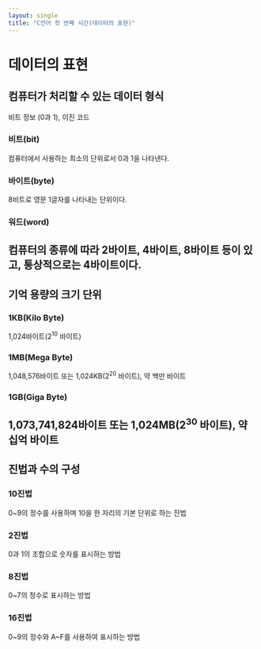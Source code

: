 ```yaml
---
layout: single
title: "C언어 첫 번째 시간(데이터의 표현)"
---
```


# 데이터의 표현

## 컴퓨터가 처리할 수 있는 데이터 형식
비트 정보 (0과 1), 이진 코드

### 비트(bit)
컴퓨터에서 사용하는 최소의 단위로서 0과 1을 나타낸다.

### 바이트(byte)
8비트로 영문 1글자를 나타내는 단위이다.

### 워드(word)
컴퓨터의 종류에 따라 2바이트, 4바이트, 8바이트 등이 있고, 통상적으로는 4바이트이다.
---

## 기억 용량의 크기 단위
### 1KB(Kilo Byte)
1,024바이트(2<sup>10</sup> 바이트)
### 1MB(Mega Byte)
1,048,576바이트 또는 1,024KB(2<sup>20</sup> 바이트), 약 백만 바이트
### 1GB(Giga Byte)
1,073,741,824바이트 또는 1,024MB(2<sup>30</sup> 바이트), 약 십억 바이트
---

## 진법과 수의 구성
### 10진법
0\~9의 정수를 사용하며 10을 한 자리의 기본 단위로 하는 진법
### 2진법
0과 1의 조합으로 숫자를 표시하는 방법
### 8진법
0\~7의 정수로 표시하는 방법
### 16진법
0\~9의 정수와 A\~F를 사용하여 표시하는 방법

